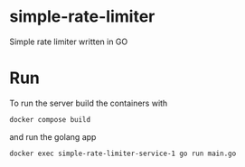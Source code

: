 # simple-rate-limiter
Simple rate limiter written in GO


# Run 
To run the server build the containers with

```sh
docker compose build
```

and run the golang app

```sh
docker exec simple-rate-limiter-service-1 go run main.go
```